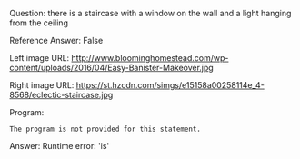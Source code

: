 Question: there is a staircase with a window on the wall and a light hanging from the ceiling

Reference Answer: False

Left image URL: http://www.bloominghomestead.com/wp-content/uploads/2016/04/Easy-Banister-Makeover.jpg

Right image URL: https://st.hzcdn.com/simgs/e15158a00258114e_4-8568/eclectic-staircase.jpg

Program:

```
The program is not provided for this statement.
```
Answer: Runtime error: 'is'

